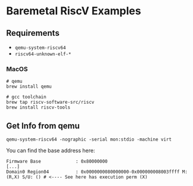 # Baremetal RiscV Examples

## Requirements
- `qemu-system-riscv64`
- `riscv64-unknown-elf-*`

### MacOS
```shell
# qemu
brew install qemu

# gcc toolchain
brew tap riscv-software-src/riscv
brew install riscv-tools
```

## Get Info from qemu
```shell
qemu-system-riscv64 -nographic -serial mon:stdio -machine virt
```
You can find the base address here:
```
Firmware Base             : 0x80000000
[...]
Domain0 Region04          : 0x0000000080000000-0x000000008003ffff M: (R,X) S/U: () # <---- See here has execution perm (X)
```